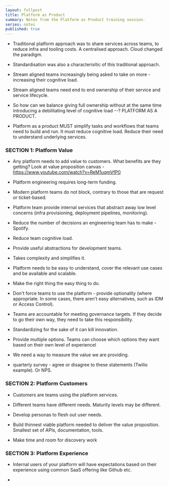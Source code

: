 ```yaml
---
layout: fullpost
title: Platform as Product
summary: Notes from the Platform as Product training session.
series: notes
published: true
---
```



- Traditional platform approach was to share services across teams, to reduce infra and tooling costs. A centralised approach. Cloud changed the paradigm.

- Standardisation was also a characterisitic of this traditional approach.

- Stream aligned teams increasingly being asked to take on more - increasing their cognitive load.

- Stream aligned teams need end to end ownership of their service and service lifecycle.

- So how can we balance giving full ownership without at the same time introducing a debilitating level of cognitive load --? PLATFORM AS A PRODUCT.

- Platform as a product MUST simplify tasks and workflows that teams need to build and run. It must reduce cognitive load. Reduce their need to understand underlying services.



### SECTION 1: Platform Value

- Any platform needs to add value to customers. What benefits are they getting? Look at value proposition canvas - https://www.youtube.com/watch?v=ReM1uqmVfP0

- Platform engineering requires long-term funding.

- Modern platform teams do not block, contrary to those that are request or ticket-based.

- Platform team provide internal services that abstract away low level concerns (infra provisioning, deployment pipelines, monitoring).

- Reduce the number of decisions an engineering team has to make - Spotify.

- Reduce team cognitive load.

- Provide useful abstractions for development teams.

- Takes complexity and simplifies it.

- Platform needs to be easy to understand, cover the relevant use cases and be available and scalable.

- Make the right thing the easy thing to do.

- Don't force teams to use the platform - provide optionality (where appropriate. In some cases, there aren't easy alternatives, such as IDM or Access Control).

- Teams are accountable for meeting governance targets. If they decide to go their own way, they need to take this responsibility.

- Standardizing for the sake of it can kill innovation.

- Provide multiple options. Teams can choose which options they want based on their own level of experiencel

- We need a way to measure the value we are providing.

- quarterly survey - agree or disagree to these statements (Twilio example). Or NPS.



### SECTION 2: Platform Customers

- Customers are teams using the platform services.

- Different teams have different needs. Maturity levels may be different.

- Develop personas to flesh out user needs.

- Build thinnest viable platform needed to deliver the value proposition. Smallest set of APIs, documentation, tools.

- Make time and room for discovery work


### SECTION 3: Platform Experience

- Internal users of your platform will have expectations based on their experience using common SaaS offering like Github etc.

- 